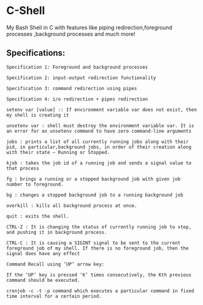 # C-Shell
My Bash Shell in C with features like piping redirection,foreground processes ,background processes and much more!

## Specifications:

    Specification 1: Foreground and background processes

    Specification 2: input-output redirection functionality

    Specification 3: command redirection using pipes

    Specification 4: i/o redirection + pipes redirection

    setenv var [value] :: If environment variable var does not exist, then my shell is creating it

    unsetenv var : shell must destroy the environment variable var. It is an error for an unsetenv command to have zero command-line arguments

    jobs : prints a list of all currently running jobs along with their pid, in particular,background jobs, in order of their creation along with their state – Running or Stopped.

    kjob : takes the job id of a running job and sends a signal value to that process

    fg : brings a running or a stopped background job with given job number to foreground.

    bg : changes a stopped background job to a running background job

    overkill : kills all background process at once.

    quit : exits the shell.

    CTRL-Z : It is changing the status of currently running job to stop, and pushing it in background process.

    CTRL-C : It is causing a SIGINT signal to be sent to the current foreground job of my shell. If there is no foreground job, then the signal does have any effect

    Command Recall using ‘UP’ arrow key:

    If the ‘UP’ key is pressed ‘K’ times consecutively, the Kth previous command should be executed.

    cronjob -c -t -p command which executes a particular command in fixed time interval for a certain period.
